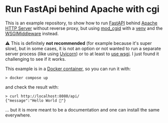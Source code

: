 # Run FastApi behind Apache with cgi

This is an example repository, to show how to run [FastAPI](https://fastapi.tiangolo.com/) behind [Apache HTTP Server](https://httpd.apache.org/) without reverse proxy, but using [mod_cgid](https://httpd.apache.org/docs/2.4/mod/mod_cgid.html) with a [venv](https://docs.python.org/3/library/venv.html) and the [WSGIMiddleware](https://github.com/abersheeran/a2wsgi) instead.

⚠️ This is definitely **not recommended** (for example because it's super slow), but in some cases, it is not an option or not wanted to run a separate server process (like using [Uvicorn](https://www.uvicorn.org/)) or to at least to [use wsgi](https://github.com/fnep/fastapi_behind_apache_using_wsgi). I just found it challenging to see if it works.

This example is in a [Docker container](https://www.docker.com/), so you can run it with:

```shell
> docker compose up
```

and check the result with:

```shell
> curl http://localhost:8080/api/
{"message":"Hello World 👋"}
```

… but it is more meant to be a documentation and one can install the same everywhere.
